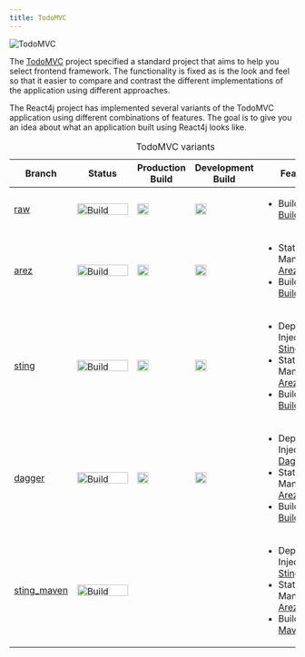 ```yaml
---
title: TodoMVC
---
```


![TodoMVC](/img/todomvc.svg)

The [TodoMVC](https://todomvc.com/) project specified a standard project that aims to help you select
frontend framework. The functionality is fixed as is the look and feel so that it easier to compare
and contrast the different implementations of the application using different approaches.

The React4j project has implemented several variants of the TodoMVC application using different
combinations of features. The goal is to give you an idea about what an application built using
React4j looks like.

<table width="100%">
  <caption>TodoMVC variants</caption>
  <thead>
  <tr>
    <th class="rotate"><div><span>Branch</span></div></th>
    <th class="rotate" style="width: 90px"><div><span>Status</span></div></th>
    <th class="rotate"><div><span>Production Build</span></div></th>
    <th class="rotate"><div><span>Development Build</span></div></th>
    <th class="rotate"><div><span>Features</span></div></th>
  </tr>
  </thead>
  <tbody>
  <tr>
    <td><a href="https://github.com/react4j/react4j-todomvc/tree/raw">raw</a></td>
    <td>
      <a href="https://travis-ci.org/react4j/react4j-todomvc">
        <img src="https://secure.travis-ci.org/react4j/react4j-todomvc.png?branch=raw" width="90px" height="20px" alt="Build Status" style="max-width:100%;">
      </a>
    </td>
    <td><a href="/todomvc/raw/todomvc"><img src="/img/external-link-symbol.svg" width=20px" /></a></td>
    <td><a href="/todomvc/raw/todomvc_dev"><img src="/img/external-link-symbol.svg" width=20px" /></a></td>
    <td>
      <ul>
        <li>Build System: <a href="https://buildr.apache.org">Buildr</a></li>
      </ul>
    </td>
  </tr>
  <tr>
    <td><a href="https://github.com/react4j/react4j-todomvc/tree/arez">arez</a></td>
    <td>
      <a href="https://travis-ci.org/react4j/react4j-todomvc">
        <img src="https://secure.travis-ci.org/react4j/react4j-todomvc.png?branch=arez" width="90px" height="20px" alt="Build Status" style="max-width:100%;">
      </a>
    </td>
    <td><a href="/todomvc/arez/todomvc"><img src="/img/external-link-symbol.svg" width=20px" /></a></td>
    <td><a href="/todomvc/arez/todomvc_dev"><img src="/img/external-link-symbol.svg" width=20px" /></a></td>
    <td>
      <ul>
        <li>State Management: <a href="https://arez.github.io">Arez</a></li>
        <li>Build System: <a href="https://buildr.apache.org">Buildr</a></li>
      </ul>
    </td>
  </tr>
  <tr>
      <td><a href="https://github.com/react4j/react4j-todomvc/tree/sting">sting</a></td>
      <td>
        <a href="https://travis-ci.org/react4j/react4j-todomvc">
          <img src="https://secure.travis-ci.org/react4j/react4j-todomvc.png?branch=sting" width="90px" height="20px" alt="Build Status" style="max-width:100%;">
        </a>
      </td>
      <td><a href="/todomvc/sting/todomvc"><img src="/img/external-link-symbol.svg" width=20px" /></a></td>
      <td><a href="/todomvc/sting/todomvc_dev"><img src="/img/external-link-symbol.svg" width=20px" /></a></td>
      <td>
        <ul>
          <li>Dependency Injection: <a href="https://sting-ioc.github.io/">Sting</a></li>
          <li>State Management: <a href="https://arez.github.io">Arez</a></li>
          <li>Build System: <a href="https://buildr.apache.org">Buildr</a></li>
        </ul>
      </td>
    </tr>
    <tr>
    <td><a href="https://github.com/react4j/react4j-todomvc/tree/dagger">dagger</a></td>
    <td>
      <a href="https://travis-ci.org/react4j/react4j-todomvc">
        <img src="https://secure.travis-ci.org/react4j/react4j-todomvc.png?branch=dagger" width="90px" height="20px" alt="Build Status" style="max-width:100%;">
      </a>
    </td>
    <td><a href="/todomvc/dagger/todomvc"><img src="/img/external-link-symbol.svg" width=20px" /></a></td>
    <td><a href="/todomvc/dagger/todomvc_dev"><img src="/img/external-link-symbol.svg" width=20px" /></a></td>
    <td>
      <ul>
        <li>Dependency Injection: <a href="https://dagger.dev/">Dagger2</a></li>
        <li>State Management: <a href="https://arez.github.io">Arez</a></li>
        <li>Build System: <a href="https://buildr.apache.org">Buildr</a></li>
      </ul>
    </td>
  </tr>
  <tr>
    <td><a href="https://github.com/react4j/react4j-todomvc/tree/sting_maven">sting_maven</a></td>
    <td>
      <a href="https://travis-ci.org/react4j/react4j-todomvc">
        <img src="https://secure.travis-ci.org/react4j/react4j-todomvc.png?branch=sting_maven" width="90px" height="20px" alt="Build Status" style="max-width:100%;">
      </a>
    </td>
    <td></td>
    <td></td>
    <td>
      <ul>
        <li>Dependency Injection: <a href="https://sting-ioc.github.io/">Sting</a></li>
        <li>State Management: <a href="https://arez.github.io">Arez</a></li>
        <li>Build System: <a href="https://maven.apache.org">Maven</a></li>
      </ul>
    </td>
  </tr>
  </tbody>
</table>

